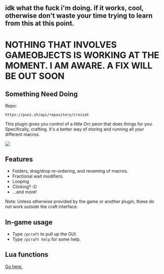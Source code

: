## idk what the fuck i'm doing. if it works, cool, otherwise don't waste your time trying to learn from this at this point. 

# NOTHING THAT INVOLVES GAMEOBJECTS IS WORKING AT THE MOMENT. I AM AWARE. A FIX WILL BE OUT SOON

## Something Need Doing

Repo:

```
https://puni.sh/api/repository/croizat
```

This plugin gives you control of a little Orc peon that does things for you.
Specifically, crafting.
It's a better way of storing and running all your different macros.

![](https://github.com/croizat/SomethingNeedDoing/raw/master/res/game.png)

## Features

- Folders, drag/drop re-ordering, and renaming of macros.
- Fractional wait modifiers.
- Looping
- Clicking? :O
- ...and more!

Note: Unless otherwise provided by the game or another plugin, these do not work outside the craft interface.

## In-game usage

- Type `/pcraft` to pull up the GUI.
- Type `/pcraft help` for some help.

## Lua functions

[Go here.](https://github.com/Jaksuhn/SomethingNeedDoing/tree/master/SomethingNeedDoing/Misc/Commands)
